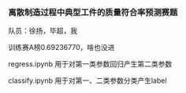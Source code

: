 ### 离散制造过程中典型工件的质量符合率预测赛题

队员：徐扬，毕超，我

训练赛A榜0.69236770，啥也没进

regress.ipynb 用于对第一类参数回归产生第二类参数

classify.ipynb 用于对第一、二类参数分类产生label
